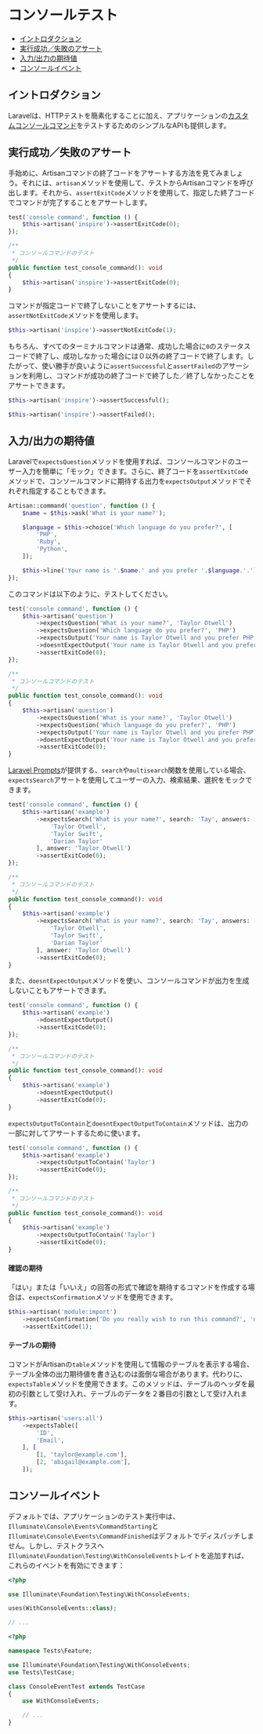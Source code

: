 # コンソールテスト

- [イントロダクション](#introduction)
- [実行成功／失敗のアサート](#success-failure-expectations)
- [入力/出力の期待値](#input-output-expectations)
- [コンソールイベント](#console-events)

<a name="introduction"></a>
## イントロダクション

Laravelは、HTTPテストを簡素化することに加え、アプリケーションの[カスタムコンソールコマンド](/docs/{{version}}/artisan)をテストするためのシンプルなAPIも提供します。

<a name="success-failure-expectations"></a>
## 実行成功／失敗のアサート

手始めに、Artisanコマンドの終了コードをアサートする方法を見てみましょう。それには、`artisan`メソッドを使用して、テストからArtisanコマンドを呼び出します。それから、`assertExitCode`メソッドを使用して、指定した終了コードでコマンドが完了することをアサートします。

```php tab=Pest
test('console command', function () {
    $this->artisan('inspire')->assertExitCode(0);
});
```

```php tab=PHPUnit
/**
 * コンソールコマンドのテスト
 */
public function test_console_command(): void
{
    $this->artisan('inspire')->assertExitCode(0);
}
```

コマンドが指定コードで終了しないことをアサートするには、`assertNotExitCode`メソッドを使用します。

```php
$this->artisan('inspire')->assertNotExitCode(1);
```

もちろん、すべてのターミナルコマンドは通常、成功した場合に`0`のステータスコードで終了し、成功しなかった場合には０以外の終了コードで終了します。したがって、使い勝手が良いように`assertSuccessful`と`assertFailed`のアサーションを利用し、コマンドが成功の終了コードで終了した／終了しなかったことをアサートできます。

```php
$this->artisan('inspire')->assertSuccessful();

$this->artisan('inspire')->assertFailed();
```

<a name="input-output-expectations"></a>
## 入力/出力の期待値

Laravelで`expectsQuestion`メソッドを使用すれば、コンソールコマンドのユーザー入力を簡単に「モック」できます。さらに、終了コードを`assertExitCode`メソッドで、コンソールコマンドに期待する出力を`expectsOutput`メソッドでそれぞれ指定することもできます。

```php
Artisan::command('question', function () {
    $name = $this->ask('What is your name?');

    $language = $this->choice('Which language do you prefer?', [
        'PHP',
        'Ruby',
        'Python',
    ]);

    $this->line('Your name is '.$name.' and you prefer '.$language.'.');
});
```

このコマンドは以下のように、テストしてください。

```php tab=Pest
test('console command', function () {
    $this->artisan('question')
        ->expectsQuestion('What is your name?', 'Taylor Otwell')
        ->expectsQuestion('Which language do you prefer?', 'PHP')
        ->expectsOutput('Your name is Taylor Otwell and you prefer PHP.')
        ->doesntExpectOutput('Your name is Taylor Otwell and you prefer Ruby.')
        ->assertExitCode(0);
});
```

```php tab=PHPUnit
/**
 * コンソールコマンドのテスト
 */
public function test_console_command(): void
{
    $this->artisan('question')
        ->expectsQuestion('What is your name?', 'Taylor Otwell')
        ->expectsQuestion('Which language do you prefer?', 'PHP')
        ->expectsOutput('Your name is Taylor Otwell and you prefer PHP.')
        ->doesntExpectOutput('Your name is Taylor Otwell and you prefer Ruby.')
        ->assertExitCode(0);
}
```

[Laravel Prompts](/docs/{{version}}/prompts)が提供する、`search`や`multisearch`関数を使用している場合、`expectsSearch`アサートを使用してユーザーの入力、検索結果、選択をモックできます。

```php tab=Pest
test('console command', function () {
    $this->artisan('example')
        ->expectsSearch('What is your name?', search: 'Tay', answers: [
            'Taylor Otwell',
            'Taylor Swift',
            'Darian Taylor'
        ], answer: 'Taylor Otwell')
        ->assertExitCode(0);
});
```

```php tab=PHPUnit
/**
 * コンソールコマンドのテスト
 */
public function test_console_command(): void
{
    $this->artisan('example')
        ->expectsSearch('What is your name?', search: 'Tay', answers: [
            'Taylor Otwell',
            'Taylor Swift',
            'Darian Taylor'
        ], answer: 'Taylor Otwell')
        ->assertExitCode(0);
}
```

また、`doesntExpectOutput`メソッドを使い、コンソールコマンドが出力を生成しないこともアサートできます。

```php tab=Pest
test('console command', function () {
    $this->artisan('example')
        ->doesntExpectOutput()
        ->assertExitCode(0);
});
```

```php tab=PHPUnit
/**
 * コンソールコマンドのテスト
 */
public function test_console_command(): void
{
    $this->artisan('example')
        ->doesntExpectOutput()
        ->assertExitCode(0);
}
```

 `expectsOutputToContain`と`doesntExpectOutputToContain`メソッドは、出力の一部に対してアサートするために使います。

```php tab=Pest
test('console command', function () {
    $this->artisan('example')
        ->expectsOutputToContain('Taylor')
        ->assertExitCode(0);
});
```

```php tab=PHPUnit
/**
 * コンソールコマンドのテスト
 */
public function test_console_command(): void
{
    $this->artisan('example')
        ->expectsOutputToContain('Taylor')
        ->assertExitCode(0);
}
```

<a name="confirmation-expectations"></a>
#### 確認の期待

「はい」または「いいえ」の回答の形式で確認を期待するコマンドを作成する場合は、`expectsConfirmation`メソッドを使用できます。

```php
$this->artisan('module:import')
    ->expectsConfirmation('Do you really wish to run this command?', 'no')
    ->assertExitCode(1);
```

<a name="table-expectations"></a>
#### テーブルの期待

コマンドがArtisanの`table`メソッドを使用して情報のテーブルを表示する場合、テーブル全体の出力期待値を書き込むのは面倒な場合があります。代わりに、`expectsTable`メソッドを使用できます。このメソッドは、テーブルのヘッダを最初の引数として受け入れ、テーブルのデータを２番目の引数として受け入れます。

```php
$this->artisan('users:all')
    ->expectsTable([
        'ID',
        'Email',
    ], [
        [1, 'taylor@example.com'],
        [2, 'abigail@example.com'],
    ]);
```

<a name="console-events"></a>
## コンソールイベント

デフォルトでは、アプリケーションのテスト実行中は、`Illuminate\Console\Events\CommandStarting`と`Illuminate\Console\Events\CommandFinished`はデフォルトでディスパッチしません。しかし、テストクラスへ`Illuminate\Foundation\Testing\WithConsoleEvents`トレイトを追加すれば、これらのイベントを有効にできます：

```php tab=Pest
<?php

use Illuminate\Foundation\Testing\WithConsoleEvents;

uses(WithConsoleEvents::class);

// ...
```

```php tab=PHPUnit
<?php

namespace Tests\Feature;

use Illuminate\Foundation\Testing\WithConsoleEvents;
use Tests\TestCase;

class ConsoleEventTest extends TestCase
{
    use WithConsoleEvents;

    // ...
}
```

